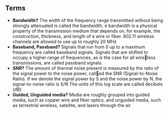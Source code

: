 ## Terms
- **Bandwidth?** The width of the frequency range transmitted without being strongly attenuated is called the bandwidth. e bandwidth is a physical property of the transmission medium that depends on, for example, the construction, thickness, and length of a wire or fiber. 802.11 wireless channels are allowed to use up to roughly 20 MHz
- **Baseband, Passband?** Signals that run from 0 up to a maximum frequency are called baseband signals. Signals that are shifted to occupy a higher range of frequencies, as is the case for all wireless transmissions, are called passband signals.
-  **SNR?** The amount of thermal noise present is measured by the ratio of the signal power to the noise power, called the SNR (Signal-to-Noise Ratio). If we denote the signal power by S and the noise power by N, the signal-to-noise ratio is S/N The units of this log scale are called decibels (dB)
- **Guided, Unguided media?** Media are roughly grouped into guided media, such as copper wire
and fiber optics, and unguided media, such as terrestrial wireless, satellite, and
lasers through the air
